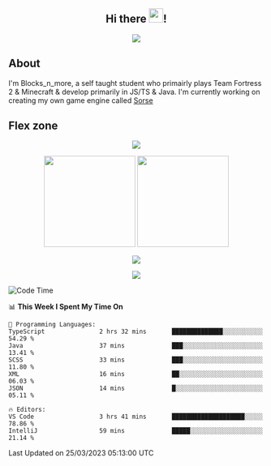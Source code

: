 <h2 align="center">
  Hi there <img src="https://media.giphy.com/media/hvRJCLFzcasrR4ia7z/giphy.gif" width="28">!
</h2>

<p align="center">
  <img src="https://forthebadge.com/images/badges/0-percent-optimized.svg">
</p>

## About
I'm Blocks_n_more, a self taught student who primairly plays Team Fortress 2 & Minecraft & develop primarily in JS/TS & Java. I'm currently working on creating my own game engine called [Sorse](https://github.com/Wave-Studio/sorse2)

## Flex zone
<p align="center">
 <img src="https://github-profile-summary-cards.vercel.app/api/cards/profile-details?username=Blocksnmore&theme=github_dark">
</p>
<p align="center">
 <img height="180em" src="https://github-readme-stats-git-masterrstaa-rickstaa.vercel.app/api?username=Blocksnmore&show_icons=true&theme=dark&hide_border=true">
 <img height="180em" src="https://github-readme-stats-git-masterrstaa-rickstaa.vercel.app/api/top-langs/?username=Blocksnmore&layout=compact&theme=dark&hide_border=true"> 
</p>
<p align="center">
 <img src="https://github-readme-streak-stats.herokuapp.com/?user=Blocksnmore&theme=dark&hide_border=true">
</p>
<p align="center">
 <img src="https://github-readme-activity-graph.cyclic.app/graph?username=Blocksnmore&theme=github&hide_border=true"> 
</p>

<!--START_SECTION:waka-->
![Code Time](http://img.shields.io/badge/Code%20Time-474%20hrs%209%20mins-blue)

📊 **This Week I Spent My Time On** 

```text
💬 Programming Languages: 
TypeScript               2 hrs 32 mins       ██████████████░░░░░░░░░░░   54.29 % 
Java                     37 mins             ███░░░░░░░░░░░░░░░░░░░░░░   13.41 % 
SCSS                     33 mins             ███░░░░░░░░░░░░░░░░░░░░░░   11.80 % 
XML                      16 mins             ██░░░░░░░░░░░░░░░░░░░░░░░   06.03 % 
JSON                     14 mins             █░░░░░░░░░░░░░░░░░░░░░░░░   05.11 % 

🔥 Editors: 
VS Code                  3 hrs 41 mins       ████████████████████░░░░░   78.86 % 
IntelliJ                 59 mins             █████░░░░░░░░░░░░░░░░░░░░   21.14 % 
```


 Last Updated on 25/03/2023 05:13:00 UTC
<!--END_SECTION:waka-->
